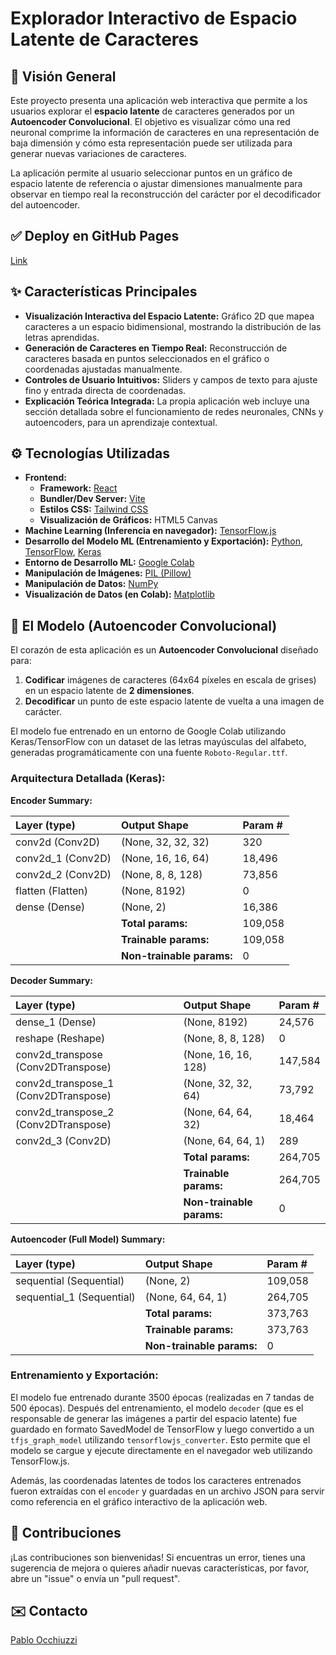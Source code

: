 # Explorador Interactivo de Espacio Latente de Caracteres

## 🚀 Visión General

Este proyecto presenta una aplicación web interactiva que permite a los usuarios explorar el **espacio latente** de caracteres generados por un **Autoencoder Convolucional**. El objetivo es visualizar cómo una red neuronal comprime la información de caracteres en una representación de baja dimensión y cómo esta representación puede ser utilizada para generar nuevas variaciones de caracteres.

La aplicación permite al usuario seleccionar puntos en un gráfico de espacio latente de referencia o ajustar dimensiones manualmente para observar en tiempo real la reconstrucción del carácter por el decodificador del autoencoder.

## ✅ Deploy en GitHub Pages

[Link](https://opablon.github.io/cae/)

## ✨ Características Principales

* **Visualización Interactiva del Espacio Latente:** Gráfico 2D que mapea caracteres a un espacio bidimensional, mostrando la distribución de las letras aprendidas.
* **Generación de Caracteres en Tiempo Real:** Reconstrucción de caracteres basada en puntos seleccionados en el gráfico o coordenadas ajustadas manualmente.
* **Controles de Usuario Intuitivos:** Sliders y campos de texto para ajuste fino y entrada directa de coordenadas.
* **Explicación Teórica Integrada:** La propia aplicación web incluye una sección detallada sobre el funcionamiento de redes neuronales, CNNs y autoencoders, para un aprendizaje contextual.

## ⚙️ Tecnologías Utilizadas

* **Frontend:**
  * **Framework:** [React](https://react.dev/)
  * **Bundler/Dev Server:** [Vite](https://vitejs.dev/)
  * **Estilos CSS:** [Tailwind CSS](https://tailwindcss.com/)
  * **Visualización de Gráficos:** HTML5 Canvas
* **Machine Learning (Inferencia en navegador):** [TensorFlow.js](https://www.tensorflow.org/js)
* **Desarrollo del Modelo ML (Entrenamiento y Exportación):** [Python](https://www.python.org/), [TensorFlow](https://www.tensorflow.org/), [Keras](https://keras.io/)
* **Entorno de Desarrollo ML:** [Google Colab](https://colab.google/)
* **Manipulación de Imágenes:** [PIL (Pillow)](https://pillow.readthedocs.io/en/stable/)
* **Manipulación de Datos:** [NumPy](https://numpy.org/)
* **Visualización de Datos (en Colab):** [Matplotlib](https://matplotlib.org/)

## 🧠 El Modelo (Autoencoder Convolucional)

El corazón de esta aplicación es un **Autoencoder Convolucional** diseñado para:
1.  **Codificar** imágenes de caracteres (64x64 píxeles en escala de grises) en un espacio latente de **2 dimensiones**.
2.  **Decodificar** un punto de este espacio latente de vuelta a una imagen de carácter.

El modelo fue entrenado en un entorno de Google Colab utilizando Keras/TensorFlow con un dataset de las letras mayúsculas del alfabeto, generadas programáticamente con una fuente `Roboto-Regular.ttf`.

### **Arquitectura Detallada (Keras):**

**Encoder Summary:**

| Layer (type) | Output Shape | Param # |
| :----------- | :----------- | :------ |
| conv2d (Conv2D) | (None, 32, 32, 32) | 320 |
| conv2d_1 (Conv2D) | (None, 16, 16, 64) | 18,496 |
| conv2d_2 (Conv2D) | (None, 8, 8, 128) | 73,856 |
| flatten (Flatten) | (None, 8192) | 0 |
| dense (Dense) | (None, 2) | 16,386 |
| | **Total params:** | 109,058 |
| | **Trainable params:** | 109,058 |
| | **Non-trainable params:** | 0 |

**Decoder Summary:**

| Layer (type) | Output Shape | Param # |
| :----------- | :----------- | :------ |
| dense_1 (Dense) | (None, 8192) | 24,576 |
| reshape (Reshape) | (None, 8, 8, 128) | 0 |
| conv2d_transpose (Conv2DTranspose) | (None, 16, 16, 128) | 147,584 |
| conv2d_transpose_1 (Conv2DTranspose) | (None, 32, 32, 64) | 73,792 |
| conv2d_transpose_2 (Conv2DTranspose) | (None, 64, 64, 32) | 18,464 |
| conv2d_3 (Conv2D) | (None, 64, 64, 1) | 289 |
| | **Total params:** | 264,705 |
| | **Trainable params:** | 264,705 |
| | **Non-trainable params:** | 0 |

**Autoencoder (Full Model) Summary:**

| Layer (type) | Output Shape | Param # |
| :----------- | :----------- | :------ |
| sequential (Sequential) | (None, 2) | 109,058 |
| sequential_1 (Sequential) | (None, 64, 64, 1) | 264,705 |
| | **Total params:** | 373,763 |
| | **Trainable params:** | 373,763 |
| | **Non-trainable params:** | 0 |

### **Entrenamiento y Exportación:**
El modelo fue entrenado durante 3500 épocas (realizadas en 7 tandas de 500 épocas). Después del entrenamiento, el modelo `decoder` (que es el responsable de generar las imágenes a partir del espacio latente) fue guardado en formato SavedModel de TensorFlow y luego convertido a un `tfjs_graph_model` utilizando `tensorflowjs_converter`. Esto permite que el modelo se cargue y ejecute directamente en el navegador web utilizando TensorFlow.js.

Además, las coordenadas latentes de todos los caracteres entrenados fueron extraídas con el `encoder` y guardadas en un archivo JSON para servir como referencia en el gráfico interactivo de la aplicación web.

## 🤝 Contribuciones

¡Las contribuciones son bienvenidas! Si encuentras un error, tienes una sugerencia de mejora o quieres añadir nuevas características, por favor, abre un "issue" o envía un "pull request".

## ✉️ Contacto

[Pablo Occhiuzzi](https://www.linkedin.com/in/opablon/)
